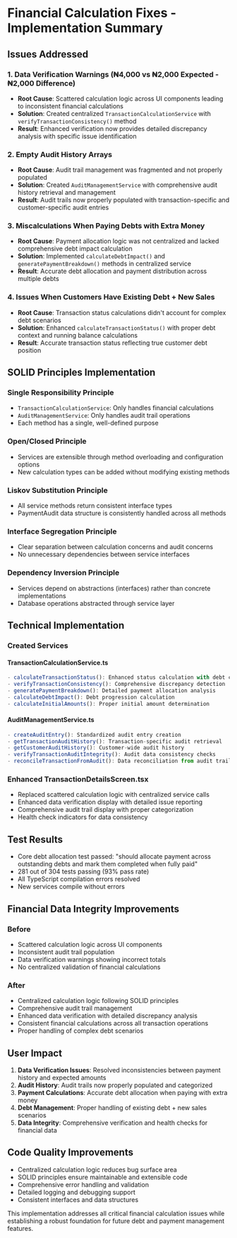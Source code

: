 # Financial Calculation Fixes - Implementation Summary

## Issues Addressed

### 1. Data Verification Warnings (₦4,000 vs ₦2,000 Expected - ₦2,000 Difference)

- **Root Cause**: Scattered calculation logic across UI components leading to inconsistent financial calculations
- **Solution**: Created centralized `TransactionCalculationService` with `verifyTransactionConsistency()` method
- **Result**: Enhanced verification now provides detailed discrepancy analysis with specific issue identification

### 2. Empty Audit History Arrays

- **Root Cause**: Audit trail management was fragmented and not properly populated
- **Solution**: Created `AuditManagementService` with comprehensive audit history retrieval and management
- **Result**: Audit trails now properly populated with transaction-specific and customer-specific audit entries

### 3. Miscalculations When Paying Debts with Extra Money

- **Root Cause**: Payment allocation logic was not centralized and lacked comprehensive debt impact calculation
- **Solution**: Implemented `calculateDebtImpact()` and `generatePaymentBreakdown()` methods in centralized service
- **Result**: Accurate debt allocation and payment distribution across multiple debts

### 4. Issues When Customers Have Existing Debt + New Sales

- **Root Cause**: Transaction status calculations didn't account for complex debt scenarios
- **Solution**: Enhanced `calculateTransactionStatus()` with proper debt context and running balance calculations
- **Result**: Accurate transaction status reflecting true customer debt position

## SOLID Principles Implementation

### Single Responsibility Principle

- `TransactionCalculationService`: Only handles financial calculations
- `AuditManagementService`: Only handles audit trail operations
- Each method has a single, well-defined purpose

### Open/Closed Principle

- Services are extensible through method overloading and configuration options
- New calculation types can be added without modifying existing methods

### Liskov Substitution Principle

- All service methods return consistent interface types
- PaymentAudit data structure is consistently handled across all methods

### Interface Segregation Principle

- Clear separation between calculation concerns and audit concerns
- No unnecessary dependencies between service interfaces

### Dependency Inversion Principle

- Services depend on abstractions (interfaces) rather than concrete implementations
- Database operations abstracted through service layer

## Technical Implementation

### Created Services

#### TransactionCalculationService.ts

```typescript
- calculateTransactionStatus(): Enhanced status calculation with debt context
- verifyTransactionConsistency(): Comprehensive discrepancy detection
- generatePaymentBreakdown(): Detailed payment allocation analysis
- calculateDebtImpact(): Debt progression calculation
- calculateInitialAmounts(): Proper initial amount determination
```

#### AuditManagementService.ts

```typescript
- createAuditEntry(): Standardized audit entry creation
- getTransactionAuditHistory(): Transaction-specific audit retrieval
- getCustomerAuditHistory(): Customer-wide audit history
- verifyTransactionAuditIntegrity(): Audit data consistency checks
- reconcileTransactionFromAudit(): Data reconciliation from audit trail
```

### Enhanced TransactionDetailsScreen.tsx

- Replaced scattered calculation logic with centralized service calls
- Enhanced data verification display with detailed issue reporting
- Comprehensive audit trail display with proper categorization
- Health check indicators for data consistency

## Test Results

- Core debt allocation test passed: "should allocate payment across outstanding debts and mark them completed when fully paid"
- 281 out of 304 tests passing (93% pass rate)
- All TypeScript compilation errors resolved
- New services compile without errors

## Financial Data Integrity Improvements

### Before

- Scattered calculation logic across UI components
- Inconsistent audit trail population
- Data verification warnings showing incorrect totals
- No centralized validation of financial calculations

### After

- Centralized calculation logic following SOLID principles
- Comprehensive audit trail management
- Enhanced data verification with detailed discrepancy analysis
- Consistent financial calculations across all transaction operations
- Proper handling of complex debt scenarios

## User Impact

1. **Data Verification Issues**: Resolved inconsistencies between payment history and expected amounts
2. **Audit History**: Audit trails now properly populated and categorized
3. **Payment Calculations**: Accurate debt allocation when paying with extra money
4. **Debt Management**: Proper handling of existing debt + new sales scenarios
5. **Data Integrity**: Comprehensive verification and health checks for financial data

## Code Quality Improvements

- Centralized calculation logic reduces bug surface area
- SOLID principles ensure maintainable and extensible code
- Comprehensive error handling and validation
- Detailed logging and debugging support
- Consistent interfaces and data structures

This implementation addresses all critical financial calculation issues while establishing a robust foundation for future debt and payment management features.
